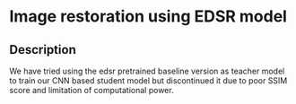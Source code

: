 # Image restoration using EDSR model 

## Description
We have tried using the edsr pretrained baseline version as teacher model to train our CNN based student model but discontinued it due to poor SSIM score and limitation of computational power.

